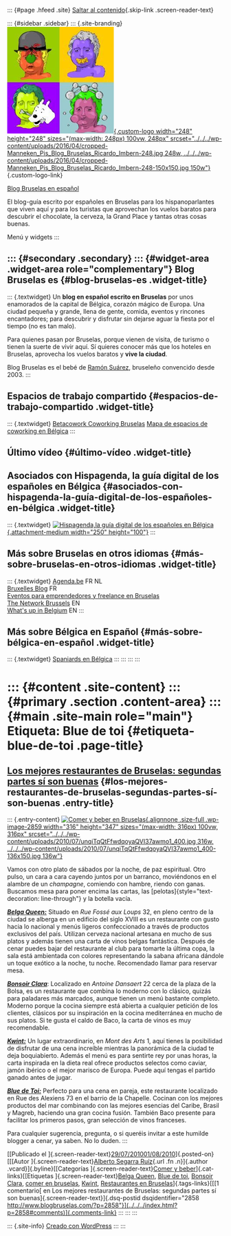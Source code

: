 ::: {#page .hfeed .site}
[Saltar al contenido](index.html#content){.skip-link
.screen-reader-text}

::: {#sidebar .sidebar}
::: {.site-branding}
[![](../../../wp-content/uploads/2016/04/cropped-Manneken_Pis_Blog_Bruselas_Ricardo_Imbern-248.jpg){.custom-logo
width="248" height="248" sizes="(max-width: 248px) 100vw, 248px"
srcset="../../../wp-content/uploads/2016/04/cropped-Manneken_Pis_Blog_Bruselas_Ricardo_Imbern-248.jpg 248w, ../../../wp-content/uploads/2016/04/cropped-Manneken_Pis_Blog_Bruselas_Ricardo_Imbern-248-150x150.jpg 150w"}](../../../index.html){.custom-logo-link}

[Blog Bruselas en español](../../../index.html)

El blog-guía escrito por españoles en Bruselas para los hispanoparlantes
que viven aquí y para los turistas que aprovechan los vuelos baratos
para descubrir el chocolate, la cerveza, la Grand Place y tantas otras
cosas buenas.

Menú y widgets
:::

::: {#secondary .secondary}
::: {#widget-area .widget-area role="complementary"}
Blog Bruselas es {#blog-bruselas-es .widget-title}
----------------

::: {.textwidget}
Un **blog en español escrito en Bruselas** por unos enamorados de la
capital de Bélgica, corazón mágico de Europa. Una ciudad pequeña y
grande, llena de gente, comida, eventos y rincones encantadores; para
descubrir y disfrutar sin dejarse aguar la fiesta por el tiempo (no es
tan malo).

Para quienes pasan por Bruselas, porque vienen de visita, de turismo o
tienen la suerte de vivir aquí. Sí quieres conocer más que los hoteles
en Bruselas, aprovecha los vuelos baratos y **vive la ciudad**.

Blog Bruselas es el bebé de [Ramón Suárez](http://www.ramonsuarez.com),
bruseleño convencido desde 2003.
:::

Espacios de trabajo compartido {#espacios-de-trabajo-compartido .widget-title}
------------------------------

::: {.textwidget}
[Betacowork Coworking Bruselas](http://www.betacowork.com) [Mapa de
espacios de coworking en Bélgica](http://coworkingbelgium.com)
:::

Último vídeo {#último-vídeo .widget-title}
------------

Asociados con Hispagenda, la guía digital de los españoles en Bélgica {#asociados-con-hispagenda-la-guía-digital-de-los-españoles-en-bélgica .widget-title}
---------------------------------------------------------------------

::: {.textwidget}
[![Hispagenda,la guía digital de los españoles en
Bélgica](../../../wp-content/uploads/2010/04/Hispagenda-250px.gif "Hispagenda, la guía digital de los españoles en Bélgica"){.attachment-medium
width="250" height="100"}](http://www.hispagenda.com)
:::

Más sobre Bruselas en otros idiomas {#más-sobre-bruselas-en-otros-idiomas .widget-title}
-----------------------------------

::: {.textwidget}
[Agenda.be](http://www.agenda.be) FR NL\
[Bruxelles Blog](http://www.bxlblog.be/) FR\
[Eventos para emprendedores y freelance en
Bruselas](http://www.betacowork.com/events/)\
[The Network
Brussels](http://groups.yahoo.com/group/TheNetworkBrussels/) EN\
[What\'s up in Belgium](http://www.whatsupin.be/) EN
:::

Más sobre Bélgica en Español {#más-sobre-bélgica-en-español .widget-title}
----------------------------

::: {.textwidget}
[Spaniards en Bélgica](http://www.spaniards.es/paises/belgica)
:::
:::
:::
:::

::: {#content .site-content}
::: {#primary .section .content-area}
::: {#main .site-main role="main"}
Etiqueta: Blue de toi {#etiqueta-blue-de-toi .page-title}
=====================

[Los mejores restaurantes de Bruselas: segundas partes sí son buenas](../../../index.html?p=2858) {#los-mejores-restaurantes-de-bruselas-segundas-partes-sí-son-buenas .entry-title}
-------------------------------------------------------------------------------------------------

::: {.entry-content}
[![Comer y beber en
Bruselas](../../../wp-content/uploads/2010/07/unqiTqQtFfwdqoyaQVI37awmo1_400.jpg){.alignnone
.size-full .wp-image-2859 width="316" height="347"
sizes="(max-width: 316px) 100vw, 316px"
srcset="../../../wp-content/uploads/2010/07/unqiTqQtFfwdqoyaQVI37awmo1_400.jpg 316w, ../../../wp-content/uploads/2010/07/unqiTqQtFfwdqoyaQVI37awmo1_400-136x150.jpg 136w"}](http://ffffound.com/image/1d88a222b9777c9a3294876d5ad4f53110a63b59)

Vamos con otro plato de sábados por la noche, de paz espiritual. Otro
pulso, un cara a cara cayendo juntos por un barranco, moviéndonos en el
alambre de un *champagne*, comiendo con hambre, riendo con ganas.
Buscamos mesa para poner encima las cartas, las
[pelotas]{style="text-decoration: line-through"} y la botella vacía.

***[Belga Queen:](http://www.belgaqueen.be/default.asp)*** Situado en
*Rue Fossé aux Loups* 32, en pleno centro de la ciudad se alberga en un
edificio del siglo XVIII es un restaurante con gusto hacia lo nacional y
menús ligeros confeccionado a través de productos exclusivos del país.
Utilizan cerveza nacional artesana en mucho de sus platos y además
tienen una carta de vinos belgas fantástica. Después de cenar puedes
bajar del restaurante al club para tomarte la última copa, la sala está
ambientada con colores representando la sabana africana dándole un toque
exótico a la noche, tu noche. Recomendado llamar para reservar mesa.

***[Bonsoir Clara](http://www.bonsoirclara.com/)***: Localizado en
*Antoine Dansaert* 22 cerca de la plaza de la Bolsa, es un restaurante
que combina lo moderno con lo clásico, quizás para paladares más
marcados, aunque tienen un menú bastante completo. Moderno porque la
cocina siempre está abierta a cualquier petición de los clientes,
clásicos por su inspiración en la cocina mediterránea en mucho de sus
platos. Si te gusta el caldo de Baco, la carta de vinos es muy
recomendable.

***[Kwint:](http://kwintbrussels.com/index.html)*** Un lugar
extraordinario, en *Mont des Arts* 1, aquí tienes la posibilidad de
disfrutar de una cena increíble mientras la panorámica de la ciudad te
deja boquiabierto. Además el menú es para sentirte rey por unas horas,
la carta inspirada en la dieta real ofrece productos selectos como
caviar, jamón ibérico o el mejor marisco de Europa. Puede aquí tengas el
partido ganado antes de jugar.

***[Blue de Toi:](http://www.bleudetoi.be/index.cfm)*** Perfecto para
una cena en pareja, este restaurante localizado en Rue des Alexiens 73
en el barrio de la Chapelle. Cocinan con los mejores productos del mar
combinando con las mejores esencias del Caribe, Brasil y Magreb,
haciendo una gran cocina fusión. También Baco presente para facilitar
los primeros pasos, gran selección de vinos franceses.

Para cualquier sugerencia, pregunta, o si queréis invitar a este humilde
blogger a cenar, ya saben. No lo duden.
:::

[[Publicado el
]{.screen-reader-text}[29/07/201001/08/2010](../../../index.html?p=2858)]{.posted-on}[[[Autor
]{.screen-reader-text}[Alberto Segarra
Ruíz](../../author/albertosegarraruiz/index.html){.url .fn .n}]{.author
.vcard}]{.byline}[[Categorías ]{.screen-reader-text}[Comer y
beber](../../category/comer-y-beber/index.html)]{.cat-links}[[Etiquetas
]{.screen-reader-text}[Belga Queen](../belga-queen/index.html), [Blue de
toi](index.html), [Bonsoir Clara](../bonsoir-clara/index.html), [comer
en bruselas](../comer-en-bruselas/index.html),
[Kwint](../kwint/index.html), [Restaurantes en
Bruselas](../restaurantes-en-bruselas/index.html)]{.tags-links}[[[1
comentario[ en Los mejores restaurantes de Bruselas: segundas partes sí
son buenas]{.screen-reader-text}]{.dsq-postid
dsqidentifier="2858 http://www.blogbruselas.com/?p=2858"}](../../../index.html?p=2858#comments)]{.comments-link}
:::
:::
:::

::: {.site-info}
[Creado con WordPress](https://es.wordpress.org/)
:::
:::
